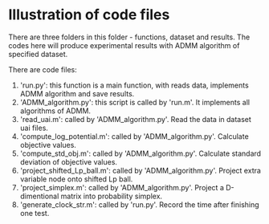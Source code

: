 # Illustration of code files

There are three folders in this folder - functions, dataset and results.
The codes here will produce experimental results with ADMM algorithm of specified dataset.

There are  code files:
1) 'run.py': this function is a main function, with reads data, implements ADMM algorithm and save results.
2) 'ADMM_algorithm.py': this script is called by 'run.m'. It implements all algorithms of ADMM.
3) 'read_uai.m': called by 'ADMM_algorithm.py'. Read the data in dataset uai files.
4) 'compute_log_potential.m': called by 'ADMM_algorithm.py'. Calculate objective values. 
5) 'compute_std_obj.m': called by 'ADMM_algorithm.py'. Calculate standard deviation of objective values.
6) 'project_shifted_Lp_ball.m': called by 'ADMM_algorithm.py'. Project extra variable node onto shifted Lp ball.
7) 'project_simplex.m': called by 'ADMM_algorithm.py'. Project a D-dimentional matrix into probability simplex.
8) 'generate_clock_str.m': called by 'run.py'. Record the time after finishing one test.


